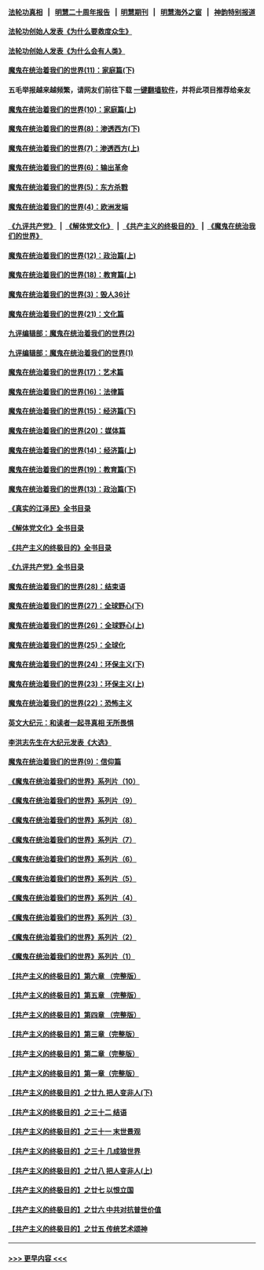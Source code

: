 #### [法轮功真相](https://github.com/gfw-breaker/truth/blob/master/README.md?t=0) &nbsp;&nbsp;|&nbsp;&nbsp; [明慧二十周年报告](https://github.com/gfw-breaker/mh-reports/blob/master/README.md?t=0) &nbsp;&nbsp;|&nbsp;&nbsp;[明慧期刊](https://github.com/gfw-breaker/mh-qikan) &nbsp;&nbsp;|&nbsp;&nbsp; [明慧海外之窗](https://github.com/gfw-breaker/mh-news/blob/master/README.md?t=0) &nbsp;&nbsp;|&nbsp;&nbsp; [神韵特别报道](https://github.com/gfw-breaker/mh-news/blob/master/shenyun.md?t=0)
#### [法轮功创始人发表《为什么要救度众生》](../pages/nsc422/n13975246.md?t=06102143) 
#### [法轮功创始人发表《为什么会有人类》](../pages/nsc422/n13912117.md?t=06102143) 
#### [魔鬼在统治着我们的世界(11)：家庭篇(下)](../pages/nsc422/n10440961.md?t=06102143) 
#### 五毛举报越来越频繁，请网友们前往下载 [一键翻墙软件](https://github.com/gfw-breaker/ssr-accounts)，并将此项目推荐给亲友
#### [魔鬼在统治着我们的世界(10)：家庭篇(上)](../pages/nsc422/n10435448.md?t=06102143) 
#### [魔鬼在统治着我们的世界(8)：渗透西方(下)](../pages/nsc422/n10429603.md?t=06102143) 
#### [魔鬼在统治着我们的世界(7)：渗透西方(上)](../pages/nsc422/n10426013.md?t=06102143) 
#### [魔鬼在统治着我们的世界(6)：输出革命](../pages/nsc422/n10421536.md?t=06102143) 
#### [魔鬼在统治着我们的世界(5)：东方杀戮](../pages/nsc422/n10417707.md?t=06102143) 
#### [魔鬼在统治着我们的世界(4)：欧洲发端](../pages/nsc422/n10414890.md?t=06102143) 
#### [《九评共产党》](https://github.com/begood0513/9ping.md/blob/master/README.md) &nbsp;|&nbsp; [《解体党文化》](../../../../jtdwh.md/blob/master/README.md)  &nbsp;|&nbsp; [《共产主义的终极目的》](../../../../gczydzjmd.md/blob/master/README.md) &nbsp;|&nbsp; [《魔鬼在统治我们的世界》](../../../../mgztzwmdsj.md/blob/master/README.md) 
#### [魔鬼在统治着我们的世界(12)：政治篇(上)](../pages/nsc422/n10444576.md?t=06102143) 
#### [魔鬼在统治着我们的世界(18)：教育篇(上)](../pages/nsc422/n10526970.md?t=06102143) 
#### [魔鬼在统治着我们的世界(3)：毁人36计](../pages/nsc422/n10411583.md?t=06102143) 
#### [魔鬼在统治着我们的世界(21)：文化篇](../pages/nsc422/n10597706.md?t=06102143) 
#### [九评编辑部：魔鬼在统治着我们的世界(2)](../pages/nsc422/n10410036.md?t=06102143) 
#### [九评编辑部：魔鬼在统治着我们的世界(1)](../pages/nsc422/n10406825.md?t=06102143) 
#### [魔鬼在统治着我们的世界(17)：艺术篇](../pages/nsc422/n10499093.md?t=06102143) 
#### [魔鬼在统治着我们的世界(16)：法律篇](../pages/nsc422/n10485969.md?t=06102143) 
#### [魔鬼在统治着我们的世界(15)：经济篇(下)](../pages/nsc422/n10469975.md?t=06102143) 
#### [魔鬼在统治着我们的世界(20)：媒体篇](../pages/nsc422/n10586579.md?t=06102143) 
#### [魔鬼在统治着我们的世界(14)：经济篇(上)](../pages/nsc422/n10457370.md?t=06102143) 
#### [魔鬼在统治着我们的世界(19)：教育篇(下)](../pages/nsc422/n10564808.md?t=06102143) 
#### [魔鬼在统治着我们的世界(13)：政治篇(下)](../pages/nsc422/n10448270.md?t=06102143) 
#### [《真实的江泽民》全书目录](../pages/nsc422/n13721399.md?t=06102143) 
#### [《解体党文化》全书目录](../pages/nsc422/n13721157.md?t=06102143) 
#### [《共产主义的终极目的》全书目录](../pages/nsc422/n13721048.md?t=06102143) 
#### [《九评共产党》全书目录](../pages/nsc422/n13708085.md?t=06102143) 
#### [魔鬼在统治着我们的世界(28)：结束语](../pages/nsc422/n10936246.md?t=06102143) 
#### [魔鬼在统治着我们的世界(27)：全球野心(下)](../pages/nsc422/n10928319.md?t=06102143) 
#### [魔鬼在统治着我们的世界(26)：全球野心(上)](../pages/nsc422/n10900318.md?t=06102143) 
#### [魔鬼在统治着我们的世界(25)：全球化](../pages/nsc422/n10788205.md?t=06102143) 
#### [魔鬼在统治着我们的世界(24)：环保主义(下)](../pages/nsc422/n10695307.md?t=06102143) 
#### [魔鬼在统治着我们的世界(23)：环保主义(上)](../pages/nsc422/n10688613.md?t=06102143) 
#### [魔鬼在统治着我们的世界(22)：恐怖主义](../pages/nsc422/n10614727.md?t=06102143) 
#### [英文大纪元：和读者一起寻真相 无所畏惧](../pages/nsc422/n12542027.md?t=06102143) 
#### [李洪志先生在大纪元发表《大选》](../pages/nsc422/n12534746.md?t=06102143) 
#### [魔鬼在统治着我们的世界(9)：信仰篇](../pages/nsc422/n10432159.md?t=06102143) 
#### [《魔鬼在统治着我们的世界》系列片（10）](../pages/nsc422/n12292670.md?t=06102143) 
#### [《魔鬼在统治着我们的世界》系列片（9）](../pages/nsc422/n12290859.md?t=06102143) 
#### [《魔鬼在统治着我们的世界》系列片（8）](../pages/nsc422/n12287445.md?t=06102143) 
#### [《魔鬼在统治着我们的世界》系列片（7）](../pages/nsc422/n12283425.md?t=06102143) 
#### [《魔鬼在统治着我们的世界》系列片（6）](../pages/nsc422/n12282314.md?t=06102143) 
#### [《魔鬼在统治着我们的世界》系列片（5）](../pages/nsc422/n12281419.md?t=06102143) 
#### [《魔鬼在统治着我们的世界》系列片（4）](../pages/nsc422/n12274024.md?t=06102143) 
#### [《魔鬼在统治着我们的世界》系列片（3）](../pages/nsc422/n12271322.md?t=06102143) 
#### [《魔鬼在统治着我们的世界》系列片（2）](../pages/nsc422/n12269049.md?t=06102143) 
#### [《魔鬼在统治着我们的世界》系列片（1）](../pages/nsc422/n12267575.md?t=06102143) 
#### [【共产主义的终极目的】第六章 （完整版）](../pages/nsc422/n11428913.md?t=06102143) 
#### [【共产主义的终极目的】第五章 （完整版）](../pages/nsc422/n11428912.md?t=06102143) 
#### [【共产主义的终极目的】第四章 （完整版）](../pages/nsc422/n11428907.md?t=06102143) 
#### [【共产主义的终极目的】第三章（完整版）](../pages/nsc422/n11428848.md?t=06102143) 
#### [【共产主义的终极目的】第二章（完整版）](../pages/nsc422/n11428831.md?t=06102143) 
#### [【共产主义的终极目的】第一章（完整版）](../pages/nsc422/n11417651.md?t=06102143) 
#### [【共产主义的终极目的】之廿九 把人变非人(下)](../pages/nsc422/n11344140.md?t=06102143) 
#### [【共产主义的终极目的】之三十二 结语](../pages/nsc422/n11360535.md?t=06102143) 
#### [【共产主义的终极目的】之三十一 末世景观](../pages/nsc422/n11351129.md?t=06102143) 
#### [【共产主义的终极目的】之三十 几成狼世界](../pages/nsc422/n11348280.md?t=06102143) 
#### [【共产主义的终极目的】之廿八 把人变非人(上)](../pages/nsc422/n11340492.md?t=06102143) 
#### [【共产主义的终极目的】之廿七 以恨立国](../pages/nsc422/n11336944.md?t=06102143) 
#### [【共产主义的终极目的】之廿六 中共对抗普世价值](../pages/nsc422/n11324785.md?t=06102143) 
#### [【共产主义的终极目的】之廿五 传统艺术颂神](../pages/nsc422/n11296396.md?t=06102143) 

----
#### [ >>> 更早内容 <<< ](../indexes/nsc422-earlier.md)
